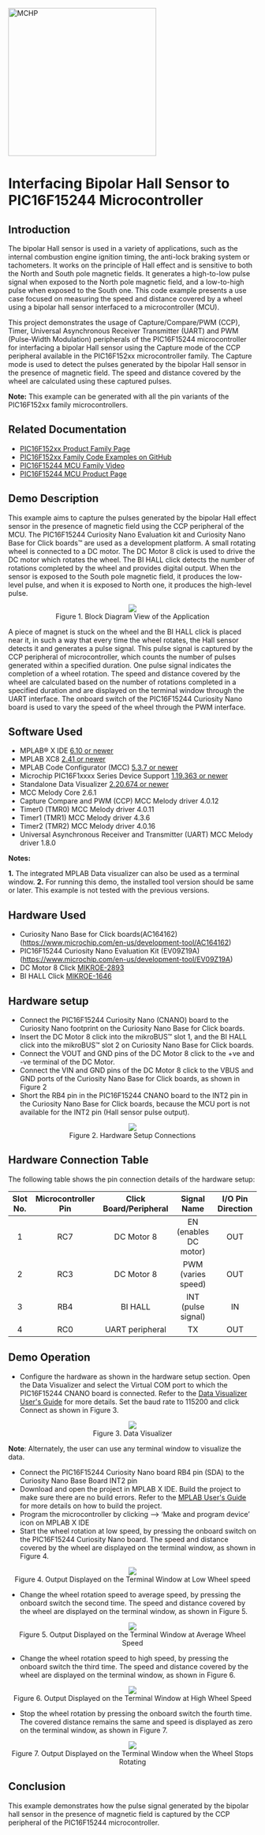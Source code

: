 <!-- Please do not change this html logo with link -->
<a href="https://www.microchip.com" rel="nofollow"><img src="images/microchip.png" alt="MCHP" width="300"/></a>

# Interfacing Bipolar Hall Sensor to PIC16F15244 Microcontroller

## Introduction

The bipolar Hall sensor is used in a variety of applications, such as the internal combustion engine ignition timing, the anti-lock braking system or tachometers. It works on the principle of Hall effect and is sensitive to both the North and South pole magnetic fields. It generates a high-to-low pulse signal when exposed to the North pole magnetic field, and a low-to-high pulse when exposed to the South one. This code example presents a use case focused on measuring the speed and distance covered by a wheel using a bipolar hall sensor interfaced to a microcontroller (MCU).

This project demonstrates the usage of Capture/Compare/PWM (CCP), Timer, Universal Asynchronous Receiver Transmitter (UART) and PWM (Pulse-Width Modulation) peripherals of the PIC16F15244 microcontroller for interfacing a bipolar Hall sensor using the Capture mode of the CCP peripheral available in the PIC16F152xx microcontroller family. The Capture mode is used to detect the pulses generated by the bipolar Hall sensor in the presence of magnetic field. The speed and distance covered by the wheel are calculated using these captured pulses.

**Note:** This example can be generated with all the pin variants of the PIC16F152xx family microcontrollers.

## Related Documentation

- [PIC16F152xx Product Family Page](https://www.microchip.com/en-us/products/microcontrollers-and-microprocessors/8-bit-mcus/pic-mcus/pic16f15244)
- [PIC16F152xx Family Code Examples on GitHub](https://github.com/microchip-pic-avr-examples?q=pic16f15244&type=&language=&sort=) 
- [PIC16F15244 MCU Family Video](https://www.youtube.com/watch?v=nHLv3Th-o-s)
- [PIC16F15244 MCU Product Page](https://www.microchip.com/en-us/product/PIC16F15244)


## Demo Description

This example aims to capture the pulses generated by the bipolar Hall effect sensor in the presence of magnetic field using the CCP peripheral of the MCU. The PIC16F15244 Curiosity Nano Evaluation kit and Curiosity Nano Base for Click boards™ are used as a development platform. A small rotating wheel is connected to a DC motor. The DC Motor 8 click is used to drive the DC motor which rotates the wheel. The BI HALL click detects the number of rotations completed by the wheel and provides digital output. When the sensor is exposed to the South pole magnetic field, it produces the low-level pulse, and when it is exposed to North one, it produces the high-level pulse.

<p align="center">
  <img width=auto height=auto src="images/blockdiagram.png">
  <br>Figure 1. Block Diagram View of the Application<br>
</p>

A piece of magnet is stuck on the wheel and the BI HALL click is placed near it, in such a way that every time the wheel rotates, the Hall sensor detects it and generates a pulse signal. This pulse signal is captured by the CCP peripheral of microcontroller, which counts the number of pulses generated within a specified duration. One pulse signal indicates the completion of a wheel rotation. The speed and distance covered by the wheel are calculated based on the number of rotations completed in a specified duration and are displayed on the terminal window through the UART interface. The onboard switch of the PIC16F15244 Curiosity Nano board is used to vary the speed of the wheel through the PWM interface.

## Software Used

- MPLAB® X IDE [6.10 or newer](http://www.microchip.com/mplab/mplab-x-ide)
- MPLAB XC8 [2.41 or newer](http://www.microchip.com/mplab/compilers)
- MPLAB Code Configurator (MCC) [5.3.7 or newer](https://www.microchip.com/mplab/mplab-code-configurator)
- Microchip PIC16F1xxxx Series Device Support [1.19.363 or newer](https://packs.download.microchip.com/) 
- Standalone Data Visualizer [2.20.674 or newer](https://www.microchip.com/en-us/development-tools-tools-and-software/embedded-software-center/atmel-data-visualizer)
- MCC Melody Core 2.6.1
- Capture Compare and PWM (CCP) MCC Melody driver 4.0.12
- Timer0 (TMR0) MCC Melody driver 4.0.11
- Timer1 (TMR1) MCC Melody driver 4.3.6
- Timer2 (TMR2) MCC Melody driver 4.0.16
- Universal Asynchronous Receiver and Transmitter (UART) MCC Melody driver 1.8.0


**Notes:** 

 **1.** The integrated MPLAB Data visualizer can also be used as a terminal window.
 **2.** For running this demo, the installed tool version should be same or later. This example is not tested with the previous versions.


## Hardware Used

- Curiosity Nano Base for Click boards(AC164162)(https://www.microchip.com/en-us/development-tool/AC164162)
- PIC16F15244 Curiosity Nano Evaluation Kit (EV09Z19A)(https://www.microchip.com/en-us/development-tool/EV09Z19A)
- DC Motor 8 Click [MIKROE-2893](https://www.mikroe.com/dc-motor-8-click) 
- BI HALL Click [MIKROE-1646](https://www.mikroe.com/bi-hall-click)

## Hardware setup 

* Connect the PIC16F15244 Curiosity Nano (CNANO) board to the Curiosity Nano footprint on the Curiosity Nano Base for Click boards.
* Insert the DC Motor 8 click into the mikroBUS™ slot 1, and the BI HALL click into the mikroBUS™ slot 2 on Curiosity Nano Base for Click boards.
* Connect the VOUT and GND pins of the DC Motor 8 click to the +ve and -ve terminal of the DC Motor.
* Connect the VIN and GND pins of the DC Motor 8 click to the VBUS and GND ports of the Curiosity Nano Base for Click boards, as shown in Figure 2
* Short the RB4 pin in the PIC16F15244 CNANO board to the INT2 pin in the Curiosity Nano Base for Click boards, because the MCU port is not available for the INT2 pin (Hall sensor pulse output).

<p align="center">
  <img width=auto height=auto src="images/hardwareSetup.png">
  <br>Figure 2. Hardware Setup Connections<br>
</p>

## Hardware Connection Table

The following table shows the pin connection details of the hardware setup:

|Slot No. | Microcontroller Pin | Click Board/Peripheral | Signal Name |I/O Pin Direction |
|:---------:|:----------:|:-----------:|:---------:|:------------:|	
| 1     | RC7	| DC Motor 8	        | EN (enables DC motor)	| OUT  |	
| 2     | RC3 	| DC Motor 8	        | PWM (varies speed) 	| OUT  |  
| 3     | RB4 	| BI HALL 	        | INT (pulse signal)	| IN   |  
| 4     | RC0 	| UART peripheral 	| TX	                | OUT  |		


## Demo Operation

* Configure the hardware as shown in the hardware setup section. Open the Data Visualizer and select the Virtual COM port to which the PIC16F15244 CNANO board is connected. Refer to the [Data Visualizer User's Guide](https://www.microchip.com/content/dam/mchp/documents/data-visualizer/40001903B.pdf) for more details. Set the baud rate to 115200 and click Connect as shown in Figure 3.

<p align="center">
  <img width=auto height=auto src="images/dataVisualizer.png">
  <br>Figure 3. Data Visualizer<br>
</p>

**Note**: Alternately, the user can use any terminal window to visualize the data.

* Connect the PIC16F15244 Curiosity Nano board RB4 pin (SDA) to the Curiosity Nano Base Board INT2 pin
* Download and open the project in MPLAB X IDE. Build the project to make sure there are no build errors. Refer to the [MPLAB User's Guide](https://ww1.microchip.com/downloads/en/devicedoc/50002027d.pdf) for more details on how to build the project.
* Program the microcontroller by clicking --> ‘Make and program device’ icon on MPLAB X IDE
* Start the wheel rotation at low speed, by pressing the onboard switch on the PIC16F15244 Curiosity Nano board. The speed and distance covered by the wheel are displayed on the terminal window, as shown in Figure 4.

<p align="center">
  <img width=auto height=auto src="images/output1.png">
  <br>Figure 4. Output Displayed on the Terminal Window at Low Wheel speed<br>
</p>

* Change the wheel rotation speed to average speed, by pressing the onboard switch the second time. The speed and distance covered by the wheel are displayed on the terminal window, as shown in Figure 5.

<p align="center">
  <img width=auto height=auto src="images/output2.png">
  <br>Figure 5. Output Displayed on the Terminal Window at Average Wheel Speed<br>
</p>

* Change the wheel rotation speed to high speed, by pressing the onboard switch the third time. The speed and distance covered by the wheel are displayed on the terminal window, as shown in Figure 6.

<p align="center">
  <img width=auto height=auto src="images/output3.png">
  <br>Figure 6. Output Displayed on the Terminal Window at High Wheel Speed<br>
</p>

* Stop the wheel rotation by pressing the onboard switch the fourth time. The covered distance remains the same and speed is displayed as zero on the terminal window, as shown in Figure 7.

<p align="center">
  <img width=auto height=auto src="images/output4.png">
  <br>Figure 7. Output Displayed on the Terminal Window when the Wheel Stops Rotating<br>
</p>

## Conclusion

This  example demonstrates how the pulse signal generated by the bipolar hall sensor in the presence of magnetic field is captured by the CCP peripheral of the PIC16F15244 microcontroller. 




 
